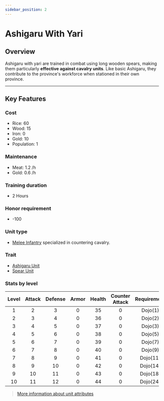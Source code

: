 ```yaml
---
sidebar_position: 2
---
```

# Ashigaru With Yari

## Overview

Ashigaru with yari are trained in combat using long wooden spears, making them particularly **effective against cavalry units**. Like basic Ashigaru, they contribute to the province's workforce when stationed in their own province.

---

## Key Features

### Cost
- Rice: 60
- Wood: 15
- Iron: 0
- Gold: 10
- Population: 1

### Maintenance
- Meat: 1.2 /h
- Gold: 0.6 /h

### Training duration
- 2 Hours

### Honor requirement
- -100

### Unit type
- [Melee Infantry](../index.md#melee-infantry) specialized in countering cavalry.

### Trait
- [Ashigaru Unit](../index.md#ashigaru-units)
- [Spear Unit](../index.md#spear-units)

### Stats by level

| Level | Attack | Defense | Armor | Health | Counter Attack | Requirement |
| :---: | :----: | :-----: | :---: | :----: | :------------: | :---------: |
|   1   |   2    |    3    |   0   |   35   |       0        |   Dojo(1)   |
|   2   |   3    |    4    |   0   |   36   |       0        |   Dojo(2)   |
|   3   |   4    |    5    |   0   |   37   |       0        |   Dojo(3)   |
|   4   |   5    |    6    |   0   |   38   |       0        |   Dojo(5)   |
|   5   |   6    |    7    |   0   |   39   |       0        |   Dojo(7)   |
|   6   |   7    |    8    |   0   |   40   |       0        |   Dojo(9)   |
|   7   |   8    |    9    |   0   |   41   |       0        |  Dojo(11)   |
|   8   |   9    |   10    |   0   |   42   |       0        |  Dojo(14)   |
|   9   |   10   |   11    |   0   |   43   |       0        |  Dojo(18)   |
|  10   |   11   |   12    |   0   |   44   |       0        |  Dojo(24)   |

> [More information about unit attributes](../index.md#attributes)